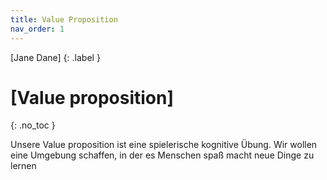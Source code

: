 ```yaml
---
title: Value Proposition
nav_order: 1
---
```


[Jane Dane]
{: .label }

# [Value proposition]
{: .no_toc }

Unsere Value proposition ist eine spielerische kognitive Übung. Wir wollen eine Umgebung schaffen, in der es Menschen spaß macht neue Dinge zu lernen   



